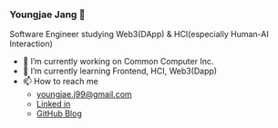 ### Youngjae Jang 👋

Software Engineer studying Web3(DApp) & HCI(especially Human-AI Interaction)
- 🔭 I’m currently working on Common Computer Inc.
- 🌱 I’m currently learning Frontend, HCI, Web3(Dapp)
- 📫 How to reach me
   - youngjae.j99@gmail.com
   - [Linked in](https://www.linkedin.com/in/youngjae-jang-a3b9621ab/)
   - [GitHub Blog](https://youngjae99.github.io)

<!--
**youngjae99/youngjae99** is a ✨ _special_ ✨ repository because its `README.md` (this file) appears on your GitHub profile.

Here are some ideas to get you started:

- 🔭 I’m currently working on ...
- 🌱 I’m currently learning ...
- 👯 I’m looking to collaborate on ...
- 🤔 I’m looking for help with ...
- 💬 Ask me about ...
- 📫 How to reach me: ...
- 😄 Pronouns: ...
- ⚡ Fun fact: ...
-->
